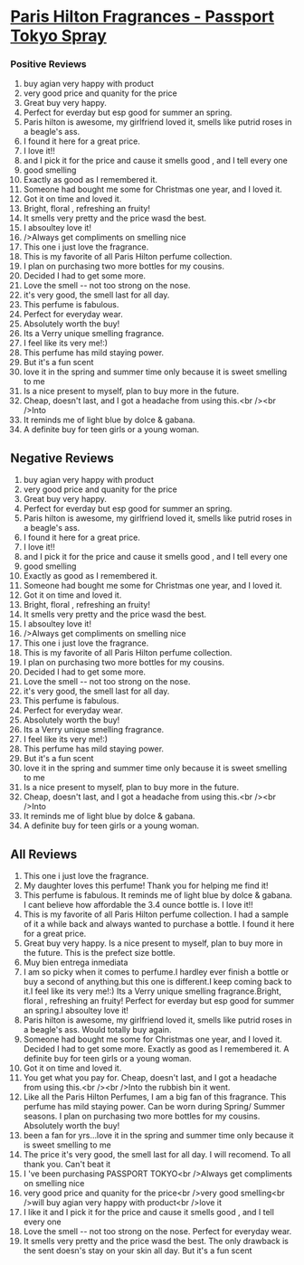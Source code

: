 # [Paris Hilton Fragrances - Passport Tokyo Spray](https://products.checkmycream.com/products/Paris-Hilton-Fragrances-Passport-Tokyo-Spray.html)

### Positive Reviews

<ol>
      <li>buy agian very happy with product</li>
      <li>very good price and quanity for the price</li>
      <li>Great buy very happy.</li>
      <li>Perfect for everday but esp good for summer an spring.</li>
      <li>Paris hilton is awesome, my girlfriend loved it, smells like putrid roses in a beagle&#x27;s ass.</li>
      <li>I found it here for a great price.</li>
      <li>I love it!!</li>
      <li>and I pick it for the price and cause it smells good , and I tell every one</li>
      <li>good smelling</li>
      <li>Exactly as good as I remembered it.</li>
      <li>Someone had bought me some for Christmas one year, and I loved it.</li>
      <li>Got it on time and loved it.</li>
      <li>Bright, floral , refreshing an  fruity!</li>
      <li>It smells very pretty and the price wasd the best.</li>
      <li>I absoultey love it!</li>
      <li>/&gt;Always get compliments on smelling nice</li>
      <li>This one i just love the fragrance.</li>
      <li>This is my favorite of all Paris Hilton perfume collection.</li>
      <li>I plan on purchasing two more bottles for my cousins.</li>
      <li>Decided I had to get some more.</li>
      <li>Love the smell -- not too strong on the nose.</li>
      <li>it&#x27;s very good, the smell last for all day.</li>
      <li>This perfume is fabulous.</li>
      <li>Perfect for everyday wear.</li>
      <li>Absolutely worth the buy!</li>
      <li>Its a Verry unique smelling fragrance.</li>
      <li>I feel like its very me!:)</li>
      <li>This perfume has mild staying power.</li>
      <li>But it&#x27;s a fun scent</li>
      <li>love it in the spring and summer time only because it is sweet smelling to me</li>
      <li>Is a nice present to myself, plan to buy more in the future.</li>
      <li>Cheap, doesn&#x27;t last, and I got a headache from using this.&lt;br /&gt;&lt;br /&gt;Into</li>
      <li>It reminds me of light blue by dolce &amp; gabana.</li>
      <li>A definite buy for teen girls or a young woman.</li>
</ol>


<h2>Negative Reviews</h2>
<ol>
<li> buy agian very happy with product</li>
<li> very good price and quanity for the price</li>
<li> Great buy very happy.</li>
<li> Perfect for everday but esp good for summer an spring.</li>
<li> Paris hilton is awesome, my girlfriend loved it, smells like putrid roses in a beagle&#x27;s ass.</li>
<li> I found it here for a great price.</li>
<li> I love it!!</li>
<li> and I pick it for the price and cause it smells good , and I tell every one</li>
<li> good smelling</li>
<li> Exactly as good as I remembered it.</li>
<li> Someone had bought me some for Christmas one year, and I loved it.</li>
<li> Got it on time and loved it.</li>
<li> Bright, floral , refreshing an  fruity!</li>
<li> It smells very pretty and the price wasd the best.</li>
<li> I absoultey love it!</li>
<li> /&gt;Always get compliments on smelling nice</li>
<li> This one i just love the fragrance.</li>
<li> This is my favorite of all Paris Hilton perfume collection.</li>
<li> I plan on purchasing two more bottles for my cousins.</li>
<li> Decided I had to get some more.</li>
<li> Love the smell -- not too strong on the nose.</li>
<li> it&#x27;s very good, the smell last for all day.</li>
<li> This perfume is fabulous.</li>
<li> Perfect for everyday wear.</li>
<li> Absolutely worth the buy!</li>
<li> Its a Verry unique smelling fragrance.</li>
<li> I feel like its very me!:)</li>
<li> This perfume has mild staying power.</li>
<li> But it&#x27;s a fun scent</li>
<li> love it in the spring and summer time only because it is sweet smelling to me</li>
<li> Is a nice present to myself, plan to buy more in the future.</li>
<li> Cheap, doesn&#x27;t last, and I got a headache from using this.&lt;br /&gt;&lt;br /&gt;Into</li>
<li> It reminds me of light blue by dolce &amp; gabana.</li>
<li> A definite buy for teen girls or a young woman.</li>
</ol>

<h2>All Reviews</h2>

<ol>
    <li> This one i just love the fragrance.</li>
    <li> My daughter loves this perfume!  Thank you for helping me find it!</li>
    <li> This perfume is fabulous. It reminds me of light blue by dolce &amp; gabana. I cant believe how affordable the 3.4 ounce bottle is. I love it!!</li>
    <li> This is my favorite of all Paris Hilton perfume collection. I had a sample of it a while back and always wanted to purchase a bottle. I found it here for a great price.</li>
    <li> Great buy very happy. Is a nice present to myself, plan to buy more in the future. This is the prefect size bottle.</li>
    <li> Muy bien entrega inmediata</li>
    <li> I am so picky when it comes to perfume.I hardley ever finish a bottle or buy a second of anything.but this one is different.I keep coming back to it.I feel like its very me!:) Its a Verry unique smelling fragrance.Bright, floral , refreshing an  fruity! Perfect for everday but esp good for summer an spring.I absoultey love it!</li>
    <li> Paris hilton is awesome, my girlfriend loved it, smells like putrid roses in a beagle&#x27;s ass. Would totally buy again.</li>
    <li> Someone had bought me some for Christmas one year, and I loved it. Decided I had to get some more. Exactly as good as I remembered it. A definite buy for teen girls or a young woman.</li>
    <li> Got it on time and loved it.</li>
    <li> You get what you pay for. Cheap, doesn&#x27;t last, and I got a headache from using this.&lt;br /&gt;&lt;br /&gt;Into the rubbish bin it went.</li>
    <li> Like all the Paris Hilton Perfumes, I am a big fan of this fragrance. This perfume has mild staying power. Can be worn during Spring/ Summer seasons. I plan on purchasing two more bottles for my cousins. Absolutely worth the buy!</li>
    <li> been a fan for yrs...love it in the spring and summer time only because it is sweet smelling to me</li>
    <li> The price it&#x27;s very good, the smell last for all day. I will recomend. To all thank you. Can&#x27;t beat it</li>
    <li> I &#x27;ve been purchasing PASSPORT TOKYO&lt;br /&gt;Always get compliments on smelling nice</li>
    <li> very good price and quanity for the price&lt;br /&gt;very good smelling&lt;br /&gt;will buy agian very happy with product&lt;br /&gt;love it</li>
    <li> I like it and I pick it for the price and cause it smells good , and I tell every one</li>
    <li> Love the smell -- not too strong on the nose. Perfect for everyday wear.</li>
    <li> It smells very pretty and the price wasd the best. The only drawback is the sent doesn&#x27;s stay on your skin all day. But it&#x27;s a fun scent</li>
</ol>




